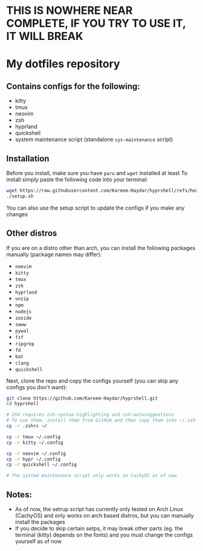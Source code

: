 # THIS IS NOWHERE NEAR COMPLETE, IF YOU TRY TO USE IT, IT WILL BREAK

# My dotfiles repository

## Contains configs for the following:
- kitty
- tmux
- neovim
- zsh
- hyprland
- quickshell
- system maintenance script (standalone `sys-maintenance` script)

## Installation
Before you install, make sure you have `paru` and `wget` installed at least
To install simply paste the following code into your terminal:

```bash
wget https://raw.githubusercontent.com/Kareem-Haydar/hyprshell/refs/heads/master/setup.sh
./setup.sh
```
You can also use the setup script to update the configs if you make any changes

## Other distros
If you are on a distro other than arch, you can install the following packages manually (package names may differ):

- `neovim`
- `kitty`
- `tmux`
- `zsh`
- `hyprland`
- `unzip`
- `npm`
- `nodejs`
- `zoxide`
- `swww`
- `pywal`
- `fzf`
- `ripgrep`
- `fd`
- `bat`
- `clang`
- `quickshell`

Next, clone the repo and copy the configs yourself (you can skip any configs you don't want):

```bash
git clone https://github.com/Kareem-Haydar/hyprshell.git
cd hyprshell

# ZSH requires zsh-syntax-highlighting and zsh-autosuggestions
# To use them, install them from GitHub and then copy them into ~/.zsh
cp -r .zshrc ~/

cp -r tmux ~/.config
cp -r kitty ~/.config

cp -r neovim ~/.config
cp -r hypr ~/.config
cp -r quickshell ~/.config

# The system maintenance script only works on CachyOS as of now
```

## Notes:
- As of now, the setrup script has currently only tested on Arch Linux (CachyOS) and only works on arch based distros, but you can manually install the packages
- If you decide to skip certain setps, it may break other parts (eg. the terminal (kitty) depends on the fonts) and you must change the configs yourself as of now
